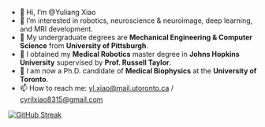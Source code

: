 - 👋 Hi, I’m @Yuliang Xiao
- 👀 I’m interested in robotics, neuroscience & neuroimage, deep learning, and MRI development.
- 💞️ My undergraduate degrees are **Mechanical Engineering & Computer Science** from **University of Pittsburgh**.
- 💞️ I obtained my **Medical Robotics** master degree in **Johns Hopkins University** supervised by **Prof. Russell Taylor**.
- 🌱 I am now a Ph.D. candidate of **Medical Biophysics** at the **University of Toronto**.
- 📫 How to reach me: yl.xiao@mail.utoronto.ca / cyrilxiao8315@gmail.com

  
[![GitHub Streak](https://github-readme-streak-stats1.vercel.app?user=mikami520&theme=ambient_gradient&hide_border=true&date_format=n%2Fj%5B%2FY%5D&card_width=950)](https://git.io/streak-stats)
